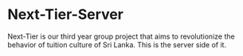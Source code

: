 # Next-Tier-Server
Next-Tier is our third year group project that aims to revolutionize the behavior of tuition culture of Sri Lanka. This is the server side of it.
